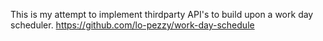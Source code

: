 This is my attempt to implement thirdparty API's to build upon a work day scheduler.
https://github.com/lo-pezzy/work-day-schedule
